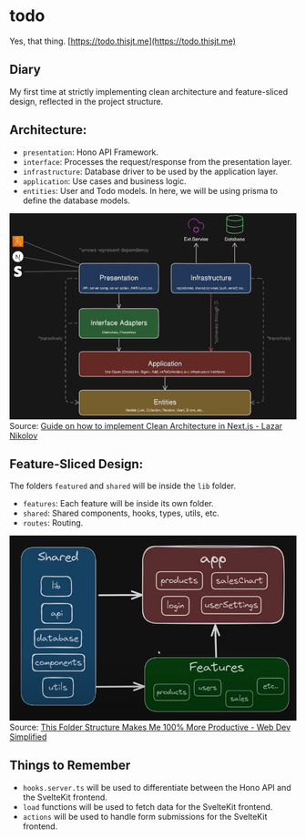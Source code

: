 # todo

Yes, that thing. [https://todo.thisjt.me](https://todo.thisjt.me)

## Diary

My first time at strictly implementing clean architecture and feature-sliced design, reflected in the project structure.

## Architecture:

- `presentation`: Hono API Framework.
- `interface`: Processes the request/response from the presentation layer.
- `infrastructure`: Database driver to be used by the application layer.
- `application`: Use cases and business logic.
- `entities`: User and Todo models. In here, we will be using prisma to define the database models.

![clean architecture](./static/clean-architecture.png)
Source: [Guide on how to implement Clean Architecture in Next.js - Lazar Nikolov](https://www.youtube.com/watch?v=jJVAla0dWJo)

## Feature-Sliced Design:

The folders `featured` and `shared` will be inside the `lib` folder.

- `features`: Each feature will be inside its own folder.
- `shared`: Shared components, hooks, types, utils, etc.
- `routes`: Routing.

![feature-sliced design](./static/feature-sliced-design.png)
Source: [This Folder Structure Makes Me 100% More Productive - Web Dev Simplified](https://www.youtube.com/watch?v=xyxrB2Aa7KE)

## Things to Remember

- `hooks.server.ts` will be used to differentiate between the Hono API and the SvelteKit frontend.
- `load` functions will be used to fetch data for the SvelteKit frontend.
- `actions` will be used to handle form submissions for the SvelteKit frontend.
